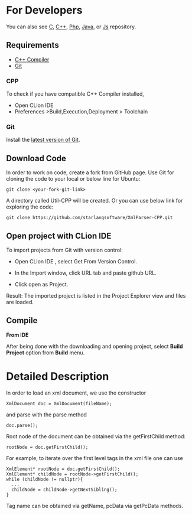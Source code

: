For Developers
============
You can also see [C](https://github.com/starlangsoftware/XmlParser-C), [C++](https://github.com/starlangsoftware/XmlParser-CPP), [Php](https://github.com/starlangsoftware/XmlParser-Php), [Java](https://github.com/starlangsoftware/XmlParser), or [Js](https://github.com/starlangsoftware/XmlParser-Js) repository.

## Requirements

* [C++ Compiler](#cpp)
* [Git](#git)


### CPP
To check if you have compatible C++ Compiler installed,
* Open CLion IDE 
* Preferences >Build,Execution,Deployment > Toolchain  

### Git

Install the [latest version of Git](https://git-scm.com/book/en/v2/Getting-Started-Installing-Git).

## Download Code

In order to work on code, create a fork from GitHub page. 
Use Git for cloning the code to your local or below line for Ubuntu:

	git clone <your-fork-git-link>

A directory called Util-CPP will be created. Or you can use below link for exploring the code:

	git clone https://github.com/starlangsoftware/XmlParser-CPP.git

## Open project with CLion IDE

To import projects from Git with version control:

* Open CLion IDE , select Get From Version Control.

* In the Import window, click URL tab and paste github URL.

* Click open as Project.

Result: The imported project is listed in the Project Explorer view and files are loaded.


## Compile

**From IDE**

After being done with the downloading and opening project, select **Build Project** option from **Build** menu.

Detailed Description
============

In order to load an xml document, we use the constructor

    XmlDocument doc = XmlDocument(fileName);
    
and parse with the parse method

    doc.parse();
    
Root node of the document can be obtained via the getFirstChild method:

    rootNode = doc.getFirstChild();
  
For example, to iterate over the first level tags in the xml file one can use

    XmlElement* rootNode = doc.getFirstChild();
    XmlElement* childNode = rootNode->getFirstChild();
    while (childNode != nullptr){
      ...
      childNode = childNode->getNextSibling();
    }

Tag name can be obtained via getName, pcData via getPcData methods.
